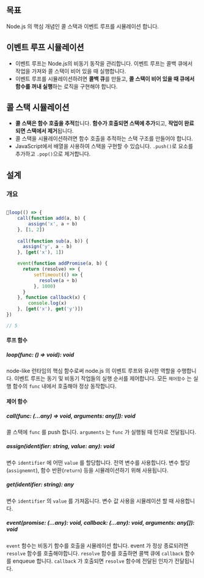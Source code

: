 ## 목표
Node.js 의 핵심 개념인 콜 스택과 이벤트 루프를 시뮬레이션 합니다.

## 이벤트 루프 시뮬레이션
- 이벤트 루프는 Node.js의 비동기 동작을 관리합니다. 이벤트 루프는 콜백 큐에서 작업을 가져와 콜 스택이 비어 있을 때 실행합니다.
- 이벤트 루프를 시뮬레이션하려면 **콜백 큐**를 만들고, **콜 스택이 비어 있을 때 큐에서 함수를 꺼내 실행**하는 로직을 구현해야 합니다.

## 콜 스택 시뮬레이션

- **콜 스택은 함수 호출을 추적**합니다. **함수가 호출되면 스택에 추가**되고, **작업이 완료되면 스택에서 제거**됩니다.
- 콜 스택을 시뮬레이션하려면 함수 호출을 추적하는 스택 구조를 만들어야 합니다.
- JavaScript에서 배열을 사용하여 스택을 구현할 수 있습니다. `.push()`로 요소를 추가하고 `.pop()`으로 제거합니다.

## 설계

### 개요

```js

loop(() => {
	call(function add(a, b) {
		assign('x', a + b)
	}, [1, 2])
	
	call(function sub(a, b)) {
	  assign('y', a - b)
	}, [get('x'), 1])

	event(function addPromise(a, b) {
	  return (resolve) => {
		  setTimeout(() => {
			resolve(a + b)
		  }, 1000)
	  }
	}, function callback(x) {
		console.log(x)
	}, [get('x'), get('y')])
})

// 5

```

#### 루프 함수

##### loop(func: () => void): void

node-like 런타임의 핵심 함수로써 node.js 의 이벤트 루프와 유사한 역할을 수행합니다. 이벤트 루프는 동기 및 비동기 작업들의 실행 순서를 제어합니다. 모든 `제어함수` 는 실행 함수의 `func` 내에서 호출해야 정상 동작합니다.

#### 제어 함수
##### call(func: (...any) => void, arguments: any[]): void

콜 스택에 `func` 를 push 합니다. `arguments` 는 `func` 가 실행될 때 인자로 전달됩니다.

##### assign(identifier: string, value: any): void

변수 `identifier` 에 어떤 `value` 를 할당합니다. 전역 변수를 사용합니다. 변수 할당(`assignemnt`), 함수 반환(`return`) 등을 시뮬레이션하기 위해 사용됩니다.

##### get(identifier: string): any

변수 `identifier` 의 `value` 를 가져옵니다. 변수 값 사용을 시뮬레이션 할 때 사용합니다.

##### event(promise: (...any): void, callback: (...any): void, arguments: any[]): void

`event` 함수는 비동기 함수를 호출을 시뮬레이션 합니다. event 가 정상 종료되려면 `resolve` 함수를 호출해야합니다. `resolve` 함수를 호출하면 콜백 큐에 `callback` 함수를 enqueue 합니다. `callback` 가 호출되면 `resolve` 함수에 전달된 인자가 전달됩니다.

